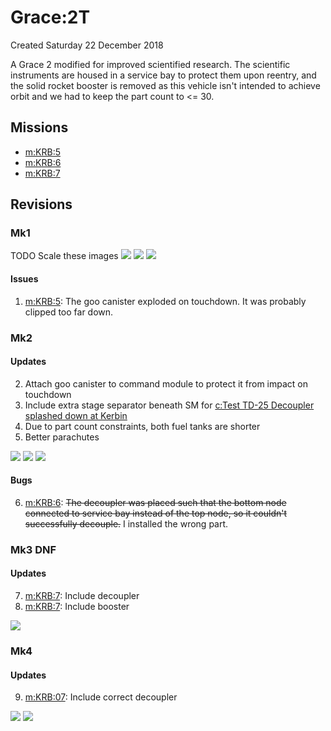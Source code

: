 # Grace:2T
Created Saturday 22 December 2018

A Grace 2 modified for improved scientified research. The scientific instruments are housed in a service bay to protect them upon reentry, and the solid rocket booster is removed as this vehicle isn't intended to achieve orbit and we had to keep the part count to <= 30.

Missions
--------

* [m:KRB:5](../../m/KRB/5.markdown)
* [m:KRB:6](../../m/KRB/6.markdown)
* [m:KRB:7](../../m/KRB/7.markdown)


Revisions
---------

### Mk1
TODO Scale these images
![](./2T/Grace-2T-Stage-1.jpg) ![](./2T/Grace-2T-Stage-2.jpg) ![](./2T/Grace-2T-Stage-3.jpg)

#### Issues

1. [m:KRB:5](../../m/KRB/5.markdown): The goo canister exploded on touchdown. It was probably clipped too far down.


### Mk2

#### Updates


2. Attach goo canister to command module to protect it from impact on touchdown
3. Include extra stage separator beneath SM for [c:Test TD-25 Decoupler splashed down at Kerbin](../../c/Test_TD-25_Decoupler_splashed_down_at_Kerbin.markdown)
4. Due to part count constraints, both fuel tanks are shorter
5. Better parachutes


![](./2T/Grace-2T-Mk2-Stage-1.jpg) ![](./2T/Grace-2T-Mk2-Stage-2-ascent.jpg) ![](./2T/Grace-2T-Mk2-Stage-3.jpg)

#### Bugs

6. [m:KRB:6](../../m/KRB/6.markdown): ~~The decoupler was placed such that the bottom node connected to service bay instead of the top node, so it couldn't successfully decouple.~~ I installed the wrong part.


### Mk3 DNF

#### Updates


7. [m:KRB:7](../../m/KRB/7.markdown): Include decoupler
8. [m:KRB:7](../../m/KRB/7.markdown): Include booster


![](./2T/Grace-2T-Mk3.jpg)

### Mk4

#### Updates


9. [m:KRB:07](../../m/KRB/7.markdown): Include correct decoupler


![](./2T/Grace-2T-Mk4-Stage-1.jpg) ![](./2T/Grace-2T-Mk4-Stage-2.jpg)

